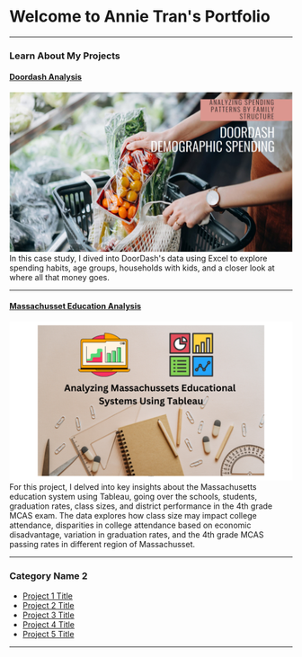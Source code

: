 # Welcome to Annie Tran's Portfolio

---

### Learn About My Projects

#### [Doordash Analysis](https://www.linkedin.com/pulse/analyzing-spending-patterns-doordash-demographics-family-annie-tran-00ulc/?trackingId=pj6iXWrUThSIVgotbPwOMg%3D%3D)
<img src="/images/DoorDash.png?raw=true"/>
In this case study, I dived into DoorDash's data using Excel to explore spending habits, age groups, households with kids, and a closer look at where all that money goes.

---
#### [Massachusset Education Analysis](https://www.loom.com/share/9a01e5c918014d319bb1a248b52a1d8f?sid=97c45fa2-f617-4bed-88ea-ff0ce3dc504e)
<img src="images/Education (1).png?raw=true"/>
For this project, I delved into key insights about the Massachusetts education system using Tableau, going over the schools, students, graduation rates, class sizes, and district performance in the 4th grade MCAS exam. The data explores how class size may impact college attendance, disparities in college attendance based on economic disadvantage, variation in graduation rates, and the 4th grade MCAS passing rates in different region of Massachusset. 

---

### Category Name 2

- [Project 1 Title](http://example.com/)
- [Project 2 Title](http://example.com/)
- [Project 3 Title](http://example.com/)
- [Project 4 Title](http://example.com/)
- [Project 5 Title](http://example.com/)

---




